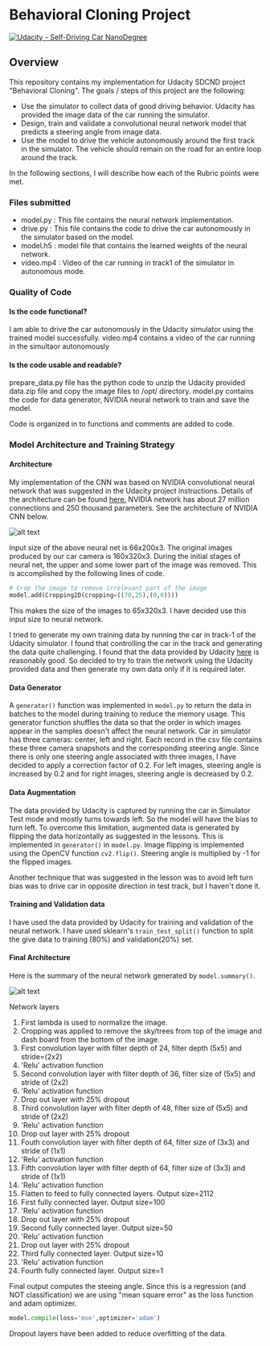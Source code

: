 # Behavioral Cloning Project

[![Udacity - Self-Driving Car NanoDegree](https://s3.amazonaws.com/udacity-sdc/github/shield-carnd.svg)](http://www.udacity.com/drive)

[//]: # (Image References)
[image1]: ./examples/Nvidia.png "Nvidia Neural Net Acrhitecture"
[image2]: ./examples/Final_architecture.png "Final Acrhitecture"

Overview
---
This repository contains my implementation for Udacity SDCND project "Behavioral Cloning". The goals / steps of this project are the following:

* Use the simulator to collect data of good driving behavior. Udacity has provided the image data of the car running the simulator.
* Design, train and validate a convolutional neural network model that predicts a steering angle from image data.
* Use the model to drive the vehicle autonomously around the first track in the simulator. The vehicle should remain on the road for an entire loop around the track.

In the following sections, I will describe how each of the Rubric points were met.

### Files submitted

* model.py : This file contains the neural network implementation.
* drive.py : This file contains the code to drive the car autonomously in the simulator based on the model.
* model.h5 : model file that contains the learned weights of the neural network.
* video.mp4 : Video of the car running in track1 of the simulator in autonomous mode.

### Quality of Code

#### Is the code functional?
I am able to drive the car autonomously in the Udacity simulator using the trained model successfully. video.mp4 contains a video of the car running in the simultaor autonomously

#### Is the code usable and readable?
prepare_data.py file has the python code to unzip the Udacity provided data.zip file and copy the image files to /opt/ directory. model.py contains the code for data generator, NVIDIA neural network to train and save the model.

Code is organized in to functions and comments are added to code.


### Model Architecture and Training Strategy

#### Architecture

My implementation of the CNN was based on NVIDIA convolutional neural network that was suggested in the Udacity project instructions. Details of the architecture can be found [here.](http://images.nvidia.com/content/tegra/automotive/images/2016/solutions/pdf/end-to-end-dl-using-px.pdf) NVIDIA network has about 27 million connections and 250 thousand parameters. See the architecture of NVIDIA CNN below.

![alt text][image1]

Input size of the above neural net is 66x200x3. The original images produced by our car camera is 160x320x3. During the initial stages of neural net, the upper and some lower part of the image was removed. This is accomplished by the following lines of code.

```python
# Crop the image to remove irrelevant part of the image
model.add(Cropping2D(cropping=((70,25),(0,0))))  
```

This makes the size of the images to 65x320x3. I have decided use this input size to neural network.

I tried to generate my own training data by running the car in track-1 of the Udacity simulator. I found that controlling the car in the track and generating the data quite challenging. I found that the data provided by Udacity [here](https://d17h27t6h515a5.cloudfront.net/topher/2016/December/584f6edd_data/data.zip) is reasonably good. So decided to try to train the network using the Udacity provided data and then generate my own data only if it is required later. 

#### Data Generator
A `generator()` function was implemented in `model.py` to return the data in batches to the model during training to reduce the memory usage. This generator function shuffles the data so that the order in which images appear in the samples doesn't affect the neural network. Car in simulator has three cameras: center, left and right. Each record in the csv file contains these three camera snapshots and the corresponding steering angle. Since there is only one steering angle associated with three images, I have decided to apply a correction factor of 0.2. For left images, steering angle is increased by 0.2 and for right images, steering angle is decreased by 0.2.

#### Data Augmentation
The data provided by Udacity is captured by running the car in Simulator Test mode and mostly turns towards left. So the model will have the bias to turn left. To overcome this limitation, augmented data is generated by flipping the data horizontally as suggested in the lessons. This is implemented in `generator()` in `model.py`. Image flipping is implemented using the OpenCV function `cv2.flip()`. Steering angle is multiplied by -1 for the flipped images.

Another technique that was suggested in the lesson was to avoid left turn bias was to drive car in opposite direction in test track, but I haven't done it.


#### Training and Validation data

I have used the data provided by Udacity for training and validation of the neural network. I have used sklearn's `train_test_split()` function to split the give data to training (80%) and validation(20%) set. 

#### Final Architecture 

Here is the summary of the neural network generated by `model.summary()`.

![alt text][image2]

Network layers

1. First lambda is used to normalize the image.
2. Cropping was applied to remove the sky/trees from top of the image and dash board from the bottom of the image.
3. First convolution layer with filter depth of 24, filter depth (5x5) and stride=(2x2)
4. 'Relu' activation function
5. Second convolution layer with filter depth of 36, filter size of (5x5) and stride of (2x2)
6. 'Relu' activation function
7. Drop out layer with 25% dropout
8. Third convolution layer with filter depth of 48, filter size of (5x5) and stride of (2x2)
9. 'Relu' activation function
10. Drop out layer with 25% dropout
11. Fouth convolution layer with filter depth of 64, filter size of (3x3) and stride of (1x1)
12. 'Relu' activation function
13. Fifth convolution layer with filter depth of 64, filter size of (3x3) and stride of (1x1)
14. 'Relu' activation function
15. Flatten to feed to fully connected layers. Output size=2112
16. First fully connected layer. Output size=100
17. 'Relu' activation function
18. Drop out layer with 25% dropout
19. Second fully connected layer. Output size=50
20. 'Relu' activation function
21. Drop out layer with 25% dropout
22. Third fully connected layer. Output size=10
23. 'Relu' activation function
24. Fourth fully connected layer. Output size=1

Final output computes the steeing angle. Since this is a regression (and NOT classification) we are using "mean square error" as the loss function and adam optimizer.

```python
model.compile(loss='mse',optimizer='adam')
```

Dropout layers have been added to reduce overfitting of the data.



